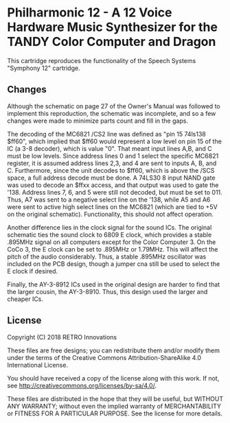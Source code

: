 # Philharmonic 12 - A 12 Voice Hardware Music Synthesizer for the TANDY Color Computer and Dragon
This cartridge reproduces the functionality of the Speech Systems "Symphony 12" cartridge.
## Changes
Although the schematic on page 27 of the Owner's Manual was followed to implement this reproduction, the schematic was incomplete, and so a few changes were made to minimize parts count and fill in the gaps.

The decoding of the MC6821 /CS2 line was defined as "pin 15 74ls138 $ff60", which implied that $ff60 would represent a low level on pin 15 of the IC (a 3-8 decoder), which is value "0".  That meant input lines A,B, and C must be low levels.  Since address lines 0 and 1 select the specific MC6821 register, it is assumed address lines 2,3, and 4 are sent to inputs A, B, and C.  Furthermore, since the unit decodes to $ff60, which is above the /SCS space, a full address decode must be done.  A 74LS30 8 input NAND gate was used to decode an $ffxx access, and that output was used to gate the '138.  Address lines 7, 6, and 5 were still not decoded, but must be set to 011.  Thus, A7 was sent to a negative select line on the '138, while A5 and A6 were sent to active high select lines on the MC6821 (which are tied to +5V on the original schematic).  Functionality, this should not affect operation.

Another difference lies in the clock signal for the sound ICs.  The original schematic ties the sound clock to 6809 E clock, which provides a stable .895MHz signal on all computers except for the Color Computer 3.  On the CoCo 3, the E clock can be set to .895MHz or 1.79MHz.  This will affect the pitch of the audio considerably.  Thus, a stable .895MHz oscillator was included on the PCB design, though a jumper cna still be used to select the E clock if desired.

Finally, the AY-3-8912 ICs used in the original design are harder to find that the larger cousin, the AY-3-8910.  Thus, this design used the larger and cheaper ICs.

## License
Copyright (C) 2018  RETRO Innovations

These files are free designs; you can redistribute them and/or modify
them under the terms of the Creative Commons Attribution-ShareAlike 
4.0 International License.

You should have received a copy of the license along with this
work. If not, see <http://creativecommons.org/licenses/by-sa/4.0/>.

These files are distributed in the hope that they will be useful,
but WITHOUT ANY WARRANTY; without even the implied warranty of
MERCHANTABILITY or FITNESS FOR A PARTICULAR PURPOSE.  See the
license for more details.


